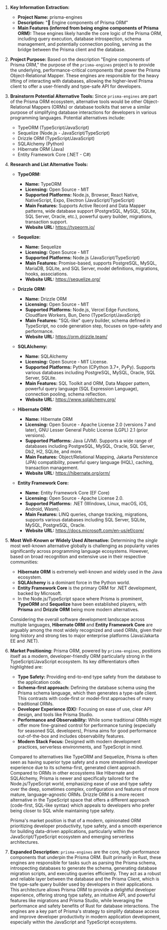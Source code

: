 1.  **Key Information Extraction:**
    *   **Project Name:** prisma-engines
    *   **Description:** "🚄 Engine components of Prisma ORM"
    *   **Main Features (inferred from being engine components of Prisma ORM):** These engines likely handle the core logic of the Prisma ORM, including query execution, database introspection, schema management, and potentially connection pooling, serving as the bridge between the Prisma client and the database.

2.  **Project Purpose:**
    Based on the description "Engine components of Prisma ORM," the purpose of the `prisma-engines` project is to provide the underlying, performance-critical components that power the Prisma Object-Relational Mapper. These engines are responsible for the heavy lifting of interacting with databases, allowing the higher-level Prisma client to offer a user-friendly and type-safe API for developers.

3.  **Brainstorm Potential Alternative Tools:**
    Since `prisma-engines` are part of the Prisma ORM ecosystem, alternative tools would be other Object-Relational Mappers (ORMs) or database toolkits that serve a similar purpose of simplifying database interactions for developers in various programming languages. Potential alternatives include:
    *   TypeORM (TypeScript/JavaScript)
    *   Sequelize (Node.js - JavaScript/TypeScript)
    *   Drizzle ORM (TypeScript/JavaScript)
    *   SQLAlchemy (Python)
    *   Hibernate ORM (Java)
    *   Entity Framework Core (.NET - C#)

4.  **Research and List Alternative Tools:**

    *   **TypeORM:**
        *   **Name:** TypeORM
        *   **Licensing:** Open Source - MIT
        *   **Supported Platforms:** Node.js, Browser, React Native, NativeScript, Expo, Electron (JavaScript/TypeScript)
        *   **Main Features:** Supports Active Record and Data Mapper patterns, wide database support (PostgreSQL, MySQL, SQLite, SQL Server, Oracle, etc.), powerful query builder, migrations, transaction support.
        *   **Website URL:** https://typeorm.io/

    *   **Sequelize:**
        *   **Name:** Sequelize
        *   **Licensing:** Open Source - MIT
        *   **Supported Platforms:** Node.js (JavaScript/TypeScript)
        *   **Main Features:** Promise-based, supports PostgreSQL, MySQL, MariaDB, SQLite, and SQL Server, model definitions, migrations, hooks, associations.
        *   **Website URL:** https://sequelize.org/

    *   **Drizzle ORM:**
        *   **Name:** Drizzle ORM
        *   **Licensing:** Open Source - MIT
        *   **Supported Platforms:** Node.js, Vercel Edge Functions, Cloudflare Workers, Bun, Deno (TypeScript/JavaScript)
        *   **Main Features:** "SQL-like" query builder, schema defined in TypeScript, no code generation step, focuses on type-safety and performance.
        *   **Website URL:** https://orm.drizzle.team/

    *   **SQLAlchemy:**
        *   **Name:** SQLAlchemy
        *   **Licensing:** Open Source - MIT License.
        *   **Supported Platforms:** Python (CPython 3.7+, PyPy). Supports various databases including PostgreSQL, MySQL, Oracle, SQL Server, SQLite.
        *   **Main Features:** SQL Toolkit and ORM, Data Mapper pattern, powerful query language (SQL Expression Language), connection pooling, schema reflection.
        *   **Website URL:** https://www.sqlalchemy.org/

    *   **Hibernate ORM:**
        *   **Name:** Hibernate ORM
        *   **Licensing:** Open Source - Apache License 2.0 (versions 7 and later), GNU Lesser General Public License (LGPL) 2.1 (prior versions).
        *   **Supported Platforms:** Java (JVM). Supports a wide range of databases including PostgreSQL, MySQL, Oracle, SQL Server, Db2, H2, SQLite, and more.
        *   **Main Features:** Object/Relational Mapping, Jakarta Persistence (JPA) compatibility, powerful query language (HQL), caching, transaction management.
        *   **Website URL:** https://hibernate.org/orm/

    *   **Entity Framework Core:**
        *   **Name:** Entity Framework Core (EF Core)
        *   **Licensing:** Open Source - Apache License 2.0.
        *   **Supported Platforms:** .NET (Windows, Linux, macOS, iOS, Android, Wasm).
        *   **Main Features:** LINQ queries, change tracking, migrations, supports various databases including SQL Server, SQLite, MySQL, PostgreSQL, Oracle.
        *   **Website URL:** https://docs.microsoft.com/en-us/ef/core/

5.  **Most Well-Known or Widely Used Alternative:**
    Determining the *single* most well-known alternative globally is challenging as popularity varies significantly across programming language ecosystems. However, based on broad recognition and extensive use in their respective communities:
    *   **Hibernate ORM** is extremely well-known and widely used in the Java ecosystem.
    *   **SQLAlchemy** is a dominant force in the Python world.
    *   **Entity Framework Core** is the primary ORM for .NET development, backed by Microsoft.
    *   In the Node.js/TypeScript space where Prisma is prominent, **TypeORM** and **Sequelize** have been established players, with **Prisma** and **Drizzle ORM** being more modern alternatives.

    Considering the overall software development landscape across multiple languages, **Hibernate ORM** and **Entity Framework Core** are arguably among the most widely recognized and used ORMs, given their long history and strong ties to major enterprise platforms (Java/Jakarta EE and .NET).

6.  **Market Positioning:**
    Prisma ORM, powered by `prisma-engines`, positions itself as a modern, developer-friendly ORM particularly strong in the TypeScript/JavaScript ecosystem. Its key differentiators often highlighted are:
    *   **Type Safety:** Providing end-to-end type safety from the database to the application code.
    *   **Schema-first approach:** Defining the database schema using the Prisma schema language, which then generates a type-safe client. This contrasts with code-first or model-first approaches of many traditional ORMs.
    *   **Developer Experience (DX):** Focusing on ease of use, clear API design, and tools like Prisma Studio.
    *   **Performance and Observability:** While some traditional ORMs might offer more fine-grained control for performance tuning (especially for seasoned SQL developers), Prisma aims for good performance out-of-the-box and includes observability features.
    *   **Modern Stack Focus:** Designed with modern development practices, serverless environments, and TypeScript in mind.

    Compared to alternatives like TypeORM and Sequelize, Prisma is often seen as having superior type safety and a more streamlined developer experience due to its schema-first, generated client approach. Compared to ORMs in other ecosystems like Hibernate and SQLAlchemy, Prisma is newer and specifically tailored for the Node.js/TypeScript world, emphasizing ease of use and type safety over the deep, sometimes complex, configuration and features of more mature, language-agnostic ORMs. Drizzle ORM is a more recent alternative in the TypeScript space that offers a different approach (code-first, SQL-like syntax) which appeals to developers who prefer being closer to SQL while maintaining type safety.

    Prisma's market position is that of a modern, opinionated ORM prioritizing developer productivity, type safety, and a smooth experience for building data-driven applications, particularly within the JavaScript/TypeScript ecosystem and emerging serverless architectures.

7.  **Expanded Description:**
    `prisma-engines` are the core, high-performance components that underpin the Prisma ORM. Built primarily in Rust, these engines are responsible for tasks such as parsing the Prisma schema, introspecting databases to generate the schema, generating database migration scripts, and executing queries efficiently. They act as a robust and reliable layer between the database and the Prisma Client, which is the type-safe query builder used by developers in their applications. This architecture allows Prisma ORM to provide a delightful developer experience, offering strong type safety, an intuitive API, and powerful features like migrations and Prisma Studio, while leveraging the performance and safety benefits of Rust for database interactions. The engines are a key part of Prisma's strategy to simplify database access and improve developer productivity in modern application development, especially within the JavaScript and TypeScript ecosystems.